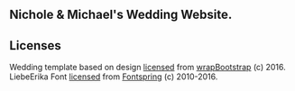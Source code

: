 ## Nichole & Michael's Wedding Website.


## Licenses
Wedding template based on design [licensed](http://support.wrapbootstrap.com/knowledge_base/topics/usage-licenses) from [wrapBootstrap](https://wrapbootstrap.com/theme/manten-10-wedding-templates-WB0J85436) (c) 2016.
LiebeErika Font [licensed](https://www.fontspring.com/lic/liebefonts/webfont#license_text) from [Fontspring](https://www.fontspring.com/fonts/liebefonts/liebeerika) (c) 2010-2016.